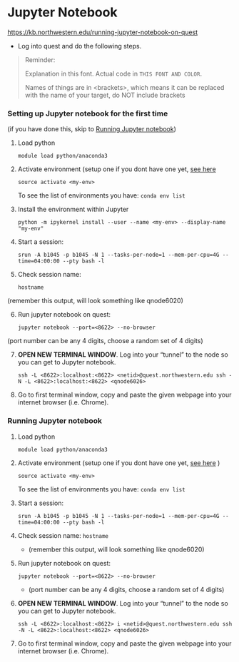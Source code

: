 # Jupyter Notebook

https://kb.northwestern.edu/running-jupyter-notebook-on-quest

* Log into quest and do the following steps.

>Reminder: 
>
>Explanation in this font. Actual code in `THIS FONT AND COLOR`.
>
>Names of things are in \<brackets\>, which means it can be replaced with the name of your target, do NOT include brackets

### Setting up Jupyter notebook for the first time 

(if you have done this, skip to [Running Jupyter notebook](#running-jupyter-notebook))

1. Load python

    `module load python/anaconda3`

2. Activate environment (setup one if you dont have one yet, [see here](#conda-environments)

    `source activate <my-env>`
    
    To see the list of environments you have: `conda env list` 

3. Install the environment within Jupyter

    `python -m ipykernel install --user --name <my-env> --display-name "my-env"`

4. Start a session:

    `srun -A b1045 -p b1045 -N 1 --tasks-per-node=1 --mem-per-cpu=4G --time=04:00:00 --pty bash -l`

5. Check session name:

    `hostname`

(remember this output, will look something like qnode6020)

6. Run jupyter notebook on quest:

    `jupyter notebook --port=<8622> --no-browser`

(port number can be any 4 digits, choose a random set of 4 digits)

7. **OPEN NEW TERMINAL WINDOW**. Log into your “tunnel” to the node so you can get to Jupyter notebook.

    `ssh -L <8622>:localhost:<8622> <netid>@quest.northwestern.edu ssh -N -L <8622>:localhost:<8622> <qnode6026>`

8. Go to first terminal window, copy and paste the given webpage into your internet browser (i.e. Chrome).

### Running Jupyter notebook 

1. Load python

    `module load python/anaconda3`

2. Activate environment (setup one if you dont have one yet, [see here](#conda-environments) )

    `source activate <my-env>`
    
    To see the list of environments you have: `conda env list`

3. Start a session:

    `srun -A b1045 -p b1045 -N 1 --tasks-per-node=1 --mem-per-cpu=4G --time=04:00:00 --pty bash -l`

4. Check session name:
    `hostname`

    * (remember this output, will look something like qnode6020)

5. Run jupyter notebook on quest:

    `jupyter notebook --port=<8622> --no-browser`

    * (port number can be any 4 digits, choose a random set of 4 digits)

6. **OPEN NEW TERMINAL WINDOW**. Log into your “tunnel” to the node so you can get to Jupyter notebook.

    `ssh -L <8622>:localhost:<8622> i <netid>@quest.northwestern.edu ssh -N -L <8622>:localhost:<8622> <qnode6026>`

7. Go to first terminal window, copy and paste the given webpage into your internet browser (i.e. Chrome).
